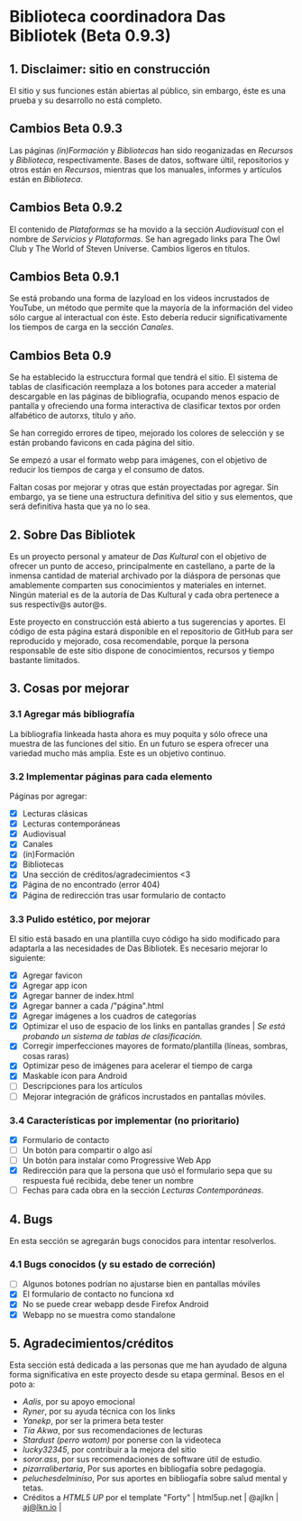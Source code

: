 # Biblioteca coordinadora Das Bibliotek (Beta 0.9.3)

## 1. Disclaimer: sitio en construcción

El sitio y sus funciones están abiertas al público, sin embargo, éste es una prueba y su desarrollo no está completo.

## Cambios Beta 0.9.3

Las páginas *(in)Formación* y *Bibliotecas* han sido reoganizadas en *Recursos* y *Biblioteca*, respectivamente. Bases de datos, software últil, repositorios y otros están en *Recursos*, mientras que los manuales, informes y artículos están en *Biblioteca*.

## Cambios Beta 0.9.2

El contenido de *Plataformas* se ha movido a la sección *Audiovisual* con el nombre de *Servicios y Plataformas*. Se han agregado links para The Owl Club y The World of Steven Universe. Cambios ligeros en títulos.

## Cambios Beta 0.9.1

Se está probando una forma de lazyload en los videos incrustados de YouTube, un método que permite que la mayoría de la información del video sólo cargue al interactual con éste. Esto debería reducir significativamente los tiempos de carga en la sección *Canales*.

## Cambios Beta 0.9

Se ha establecido la estrucctura formal que tendrá el sitio. El sistema de tablas de clasificación reemplaza a los botones para acceder a material descargable en las páginas de bibliografía, ocupando menos espacio de pantalla y ofreciendo una forma interactiva de clasificar textos por orden alfabético de autorxs, título y año.

Se han corregido errores de tipeo, mejorado los colores de selección y se están probando favicons en cada página del sitio.

Se empezó a usar el formato webp para imágenes, con el objetivo de reducir los tiempos de carga y el consumo de datos.

Faltan cosas por mejorar y otras que están proyectadas por agregar. Sin embargo, ya se tiene una estructura definitiva del sitio y sus elementos, que será definitiva hasta que ya no lo sea.

## 2. Sobre Das Bibliotek

Es un proyecto personal y amateur de *Das Kultural* con el objetivo de ofrecer un punto de acceso, principalmente en castellano, a parte de la inmensa cantidad de material archivado por la diáspora de personas que amablemente comparten sus conocimientos y materiales en internet. Ningún material es de la autoría de Das Kultural y cada obra pertenece a sus respectiv@s autor@s.

Este proyecto en construcción está abierto a tus sugerencias y aportes. El código de esta página estará disponible en el repositorio de GitHub para ser reproducido y mejorado, cosa recomendable, porque la persona responsable de este sitio dispone de conocimientos, recursos y tiempo bastante limitados.

## 3. Cosas por mejorar

### 3.1 Agregar más bibliografía

La bibliografía linkeada hasta ahora es muy poquita y sólo ofrece una muestra de las funciones del sitio. En un futuro se espera ofrecer una variedad mucho más amplia. Este es un objetivo continuo.

### 3.2 Implementar páginas para cada elemento

Páginas por agregar:

- [x] Lecturas clásicas
- [x] Lecturas contemporáneas
- [x] Audiovisual
- [x] Canales
- [x] (in)Formación
- [x] Bibliotecas
- [x] Una sección de créditos/agradecimientos <3
- [x] Página de no encontrado (error 404)
- [x] Página de redirección tras usar formulario de contacto

### 3.3 Pulido estético, por mejorar

El sitio está basado en una plantilla cuyo código ha sido modificado para adaptarla a las necesidades de Das Bibliotek. Es necesario mejorar lo siguiente:

- [X] Agregar favicon
- [X] Agregar app icon
- [x] Agregar banner de index.html
- [X] Agregar banner a cada /"página".html
- [X] Agregar imágenes a los cuadros de categorías
- [x] Optimizar el uso de espacio de los links en pantallas grandes | *Se está probando un sistema de tablas de clasificación.*
- [x] Corregir imperfecciones mayores de formato/plantilla (líneas, sombras, cosas raras)
- [x] Optimizar peso de imágenes para acelerar el tiempo de carga
- [x] Maskable icon para Android
- [ ] Descripciones para los artículos
- [ ] Mejorar integración de gráficos incrustados en pantallas móviles.

### 3.4 Características por implementar (no prioritario)

- [X] Formulario de contacto
- [ ] Un botón para compartir o algo así
- [ ] Un botón para instalar como Progressive Web App
- [X] Redirección para que la persona que usó el formulario sepa que su respuesta fué recibida, debe tener un nombre
- [ ] Fechas para cada obra en la sección *Lecturas Contemporáneas*.

## 4. Bugs

En esta sección se agregarán bugs conocidos para intentar resolverlos.

### 4.1 Bugs conocidos (y su estado de correción)

- [ ] Algunos botones podrían no ajustarse bien en pantallas móviles
- [x] El formulario de contacto no funciona xd
- [x] No se puede crear webapp desde Firefox Android
- [x] Webapp no se muestra como standalone

## 5. Agradecimientos/créditos

Esta sección está dedicada a las personas que me han ayudado de alguna forma significativa en este proyecto desde su etapa germinal. Besos en el poto a:

- _Aalis_, por su apoyo emocional
- _Ryner_, por su ayuda técnica con los links
- _Yanekp_, por ser la primera beta tester
- _Tía Akwa_, por sus recomendaciones de lecturas
- _Stardust (perro watom)_ por ponerse con la videoteca
- _lucky32345_, por contribuir a la mejora del sitio
- _soror.ass_, por sus recomendaciones de software útil de estudio.
- _pizarralibertaria_, Por sus aportes en bibliogafía sobre pedagogía.
- _peluchesdelminiso_, Por sus aportes en bibliogafía sobre salud mental y tetas.
- Créditos a _HTML5 UP_ por el template "Forty" | html5up.net | @ajlkn | aj@lkn.io |
